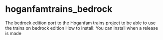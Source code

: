 # hoganfamtrains_bedrock
The bedrock edition port to the Hoganfam trains project to be able to use the trains on bedrock edition
How to install:
You can install when a release is made
